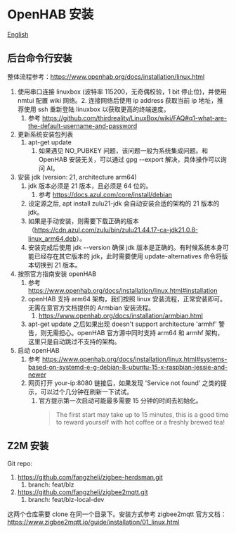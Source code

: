 # OpenHAB 安装

[English](./reference_en.md)

## 后台命令行安装

整体流程参考：<https://www.openhab.org/docs/installation/linux.html>

1. 使用串口连接 linuxbox (波特率 115200，无奇偶校验，1 bit 停止位)，并使用 nmtui 配置 wiki 网络。2. 连接网络后使用 ip address 获取当前 ip 地址，推荐使用 ssh 重新登陆 linuxbox 以获取更高的终端速度。
   1. 参考 <https://github.com/thirdreality/LinuxBox/wiki/FAQ#q1-what-are-the-default-username-and-password>
2. 更新系统安装包列表
   1. apt-get update
      1. 如果遇见 NO_PUBKEY 问题，该问题一般为系统集成问题。和 OpenHAB 安装无关，可以通过 gpg --export 解决，具体操作可以询问 AI。
3. 安装 jdk (version: 21, architecture arm64)
   1. jdk 版本必须是 21 版本，且必须是 64 位的。
      1. 参考 <https://docs.azul.com/core/install/debian>
   2. 设定源之后, apt install zulu21-jdk 会自动安装合适的架构的 21 版本的 jdk。
   3. 如果是手动安装，则需要下载正确的版本（<https://cdn.azul.com/zulu/bin/zulu21.44.17-ca-jdk21.0.8-linux_arm64.deb>）。
   4. 安装完成后使用 jdk --version 确保 jdk 版本是正确的。有时候系统本身可能已经存在其它版本的 jdk，此时需要使用 update-alternatives 命令将版本切换到 21 版本。
4. 按照官方指南安装 openHAB
   1. 参考 <https://www.openhab.org/docs/installation/linux.html#installation>
   2. openHAB 支持 arm64 架构，我们按照 linux 安装流程，正常安装即可。无需在意官方文档提供的 Armbian 安装流程。
      1. <https://www.openhab.org/docs/installation/armbian.html>
   3. apt-get update 之后如果出现 doesn't support architecture 'armhf' 警告，则无需担心。openHAB 官方源中同时支持 arm64 和 armhf 架构，这里只是自动跳过不支持的架构。
5. 启动 openHAB
   1. 参考 <https://www.openhab.org/docs/installation/linux.html#systems-based-on-systemd-e-g-debian-8-ubuntu-15-x-raspbian-jessie-and-newer>
   2. 网页打开 your-ip:8080  链接后，如果发现 'Service not found' 之类的提示，可以过个几分钟在刷新一下试试。
      1. 官方提示第一次启动可能最多需要 15 分钟的时间去初始化。
            > The first start may take up to 15 minutes, this is a good time to reward yourself with hot coffee or a freshly brewed tea!

## Z2M 安装

Git repo:

1. <https://github.com/fangzheli/zigbee-herdsman.git>
   1. branch: feat/blz
2. <https://github.com/fangzheli/zigbee2mqtt.git>
   1. branch: feat/blz-local-dev

这两个仓库需要 clone 在同一个目录下。安装方式参考 zigbee2mqtt 官方文档：<https://www.zigbee2mqtt.io/guide/installation/01_linux.html>
